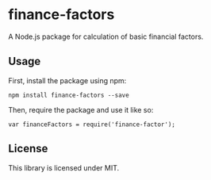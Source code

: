 # finance-factors

A Node.js package for calculation of basic financial factors.

## Usage

First, install the package using npm:
```
npm install finance-factors --save
```
Then, require the package and use it like so:
```
var financeFactors = require('finance-factor');
```

## License

This library is licensed under MIT.